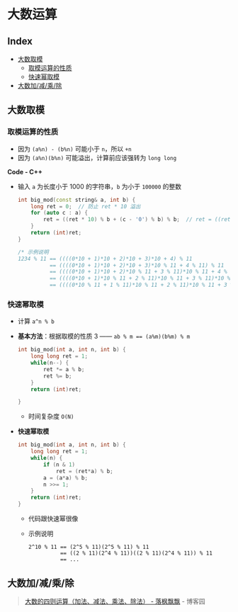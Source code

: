 # 大数运算

## Index

* [大数取模](zhuan-tidda-shu-yun-suan.md#大数取模)
  * [取模运算的性质](zhuan-tidda-shu-yun-suan.md#取模运算的性质)
  * [快速幂取模](zhuan-tidda-shu-yun-suan.md#快速幂取模)
* [大数加/减/乘/除](zhuan-tidda-shu-yun-suan.md#大数加减乘除)

## 大数取模

### 取模运算的性质

* 因为 `(a%n) - (b%n)` 可能小于 `n`，所以 `+n`
* 因为 `(a%n)(b%n)` 可能溢出，计算前应该强转为 `long long`

**Code - C++**

* 输入 `a` 为长度小于 1000 的字符串，`b` 为小于 `100000` 的整数

  ```cpp
  int big_mod(const string& a, int b) {
      long ret = 0;  // 防止 ret * 10 溢出
      for (auto c : a) {
          ret = ((ret * 10) % b + (c - '0') % b) % b;  // ret = ((ret * 10) + (c - '0')) % b
      }
      return (int)ret;
  }

  /* 示例说明
  1234 % 11 == ((((0*10 + 1)*10 + 2)*10 + 3)*10 + 4) % 11
            == ((((0*10 + 1)*10 + 2)*10 + 3)*10 % 11 + 4 % 11) % 11
            == ((((0*10 + 1)*10 + 2)*10 % 11 + 3 % 11)*10 % 11 + 4 % 11) % 11
            == ((((0*10 + 1)*10 % 11 + 2 % 11)*10 % 11 + 3 % 11)*10 % 11 + 4 % 11) % 11
            == ((((0*10 % 11 + 1 % 11)*10 % 11 + 2 % 11)*10 % 11 + 3 % 11)*10 % 11 + 4 % 11) % 11
  ```

### 快速幂取模

* 计算 `a^n % b`
* **基本方法**：根据取模的性质 3 —— `ab % m == (a%m)(b%m) % m`

  ```cpp
  int big_mod(int a, int n, int b) {
      long long ret = 1;
      while(n--) {
          ret *= a % b;
          ret %= b;
      }
      return (int)ret;

  }
  ```

  * 时间复杂度 `O(N)`

* **快速幂取模**

  ```cpp
  int big_mod(int a, int n, int b) {
      long long ret = 1;
      while(n) {
          if (n & 1)
              ret = (ret*a) % b;
          a = (a*a) % b;
          n >>= 1;
      }
      return (int)ret;
  }
  ```

  * 代码跟快速幂很像
  * 示例说明

    ```text
    2^10 % 11 == (2^5 % 11)(2^5 % 11) % 11
              == ((2 % 11)(2^4 % 11))((2 % 11)(2^4 % 11)) % 11
              == ...
    ```

## 大数加/减/乘/除

> [大数的四则运算（加法、减法、乘法、除法） - 落枫飘飘](https://www.cnblogs.com/wuqianling/p/5387099.html) - 博客园


